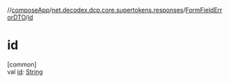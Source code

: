 //[composeApp](../../../index.md)/[net.decodex.dcp.core.supertokens.responses](../index.md)/[FormFieldErrorDTO](index.md)/[id](id.md)

# id

[common]\
val [id](id.md): [String](https://kotlinlang.org/api/latest/jvm/stdlib/kotlin/-string/index.html)
